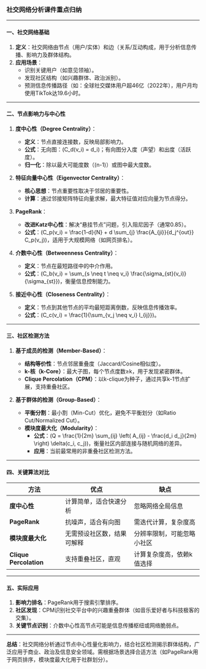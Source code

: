 ### 社交网络分析课件重点归纳

---

#### **一、社交网络基础**
1. **定义**：社交网络由节点（用户/实体）和边（关系/互动构成，用于分析信息传播、影响力及群体结构。
2. **应用场景**：
   - 识别关键用户（如意见领袖）。
   - 发现社区结构（如兴趣群体、政治派别）。
   - 预测信息传播路径（如：全球社交媒体用户超46亿（2022年），用户月均使用TikTok达19.6小时。

---

#### **二、节点影响力与中心性**
1. **度中心性（Degree Centrality）**：
   - **定义**：节点直接连接数，反映局部影响力。
   - **公式**：无向图：\(C_d(v_i) = d_i\)；有向图分入度（声望）和出度（活跃度）。
   - **归一化**：除以最大可能度数（\(n-1\)）或图中最大度数。

2. **特征向量中心性（Eigenvector Centrality）**：
   - **核心思想**：节点重要性取决于邻居的重要性。
   - **计算**：通过邻接矩阵特征向量求解，最大特征值对应向量为节点得分。

3. **PageRank**：
   - **改进Katz中心性**：解决“悬挂节点”问题，引入阻尼因子（通常0.85）。
   - **公式**：\(C_p(v_i) = \frac{1-d}{N} + d \sum_{j} \frac{A_{ji}}{d_j^{out}} C_p(v_j)\)，适用于大规模网络（如网页排名）。

4. **介数中心性（Betweenness Centrality）**：
   - **定义**：节点在最短路径中的中介作用。
   - **公式**：\(C_b(v_i) = \sum_{s \neq t \neq v_i} \frac{\sigma_{st}(v_i)}{\sigma_{st}}\)，衡量信息控制能力。

5. **接近中心性（Closeness Centrality）**：
   - **定义**：节点到其他节点的平均最短距离倒数，反映信息传播效率。
   - **公式**：\(C_c(v_i) = \frac{1}{\sum_{v_j \neq v_i} l_{ij}}\)。

---

#### **三、社区检测方法**
1. **基于成员的检测（Member-Based）**：
   - **结构等价性**：节点邻居重叠度（Jaccard/Cosine相似度）。
   - **k-核（k-Core）**：最大子图，每个节点度数≥k，用于发现紧密群体。
   - **Clique Percolation（CPM）**：以k-clique为种子，通过共享k-1节点扩展，支持重叠社区。

2. **基于群体的检测（Group-Based）**：
   - **平衡分割**：最小割（Min-Cut）优化，避免不平衡划分（如Ratio Cut/Normalized Cut）。
   - **模块度最大化（Modularity）**：
     - **公式**：\(Q = \frac{1}{2m} \sum_{ij} \left( A_{ij} - \frac{d_i d_j}{2m} \right) \delta(c_i, c_j)\)，衡量社区内部连接与随机网络的差异。
     - **应用**：当前最常用的非重叠社区检测方法。

---

#### **四、关键算法对比**
| **方法**               | **优点**                          | **缺点**                          |
|-------------------------|-----------------------------------|-----------------------------------|
| **度中心性**            | 计算简单，适合快速分析           | 忽略网络全局信息                 |
| **PageRank**            | 抗噪声，适合有向图               | 需迭代计算，复杂度高             |
| **模块度最大化**        | 无需预设社区数，结果可解释       | 分辨率限制，可能忽略小社区       |
| **Clique Percolation**  | 支持重叠社区，直观               | 计算复杂度高，依赖k值选择        |

---

#### **五、实际应用**
1. **影响力排名**：PageRank用于搜索引擎排序。
2. **社区发现**：CPM识别社交平台中的兴趣重叠群体（如音乐爱好者与科技极客的交集）。
3. **关键节点识别**：介数中心性高节点可能是信息传播枢纽或网络脆弱点。

---

**总结**：社交网络分析通过节点中心性量化影响力，结合社区检测揭示群体结构，广泛应用于商业、政治及信息安全领域。需根据场景选择合适方法（如PageRank用于网页排序，模块度最大化用于社群划分）。
